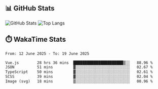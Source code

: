 ## 📊 GitHub Stats
![GitHub Stats](https://github-readme-stats.vercel.app/api?username=fe-brweb&show_icons=true&theme=shades-of-purple)
![Top Langs](https://github-readme-stats.vercel.app/api/top-langs/?username=fe-brweb&layout=compact&theme=shades-of-purple)

## ⏱️ WakaTime Stats
<!--START_SECTION:waka-->

```txt
From: 12 June 2025 - To: 19 June 2025

Vue.js        28 hrs 36 mins  ██████████████████████▒░░   88.96 %
JSON          51 mins         ▓░░░░░░░░░░░░░░░░░░░░░░░░   02.67 %
TypeScript    50 mins         ▓░░░░░░░░░░░░░░░░░░░░░░░░   02.61 %
SCSS          39 mins         ▓░░░░░░░░░░░░░░░░░░░░░░░░   02.04 %
Image (svg)   18 mins         ▒░░░░░░░░░░░░░░░░░░░░░░░░   00.96 %
```

<!--END_SECTION:waka-->
